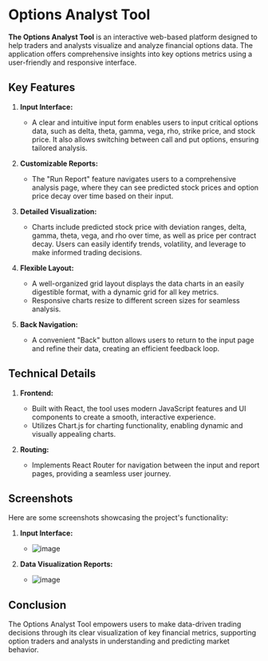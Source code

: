 # Options Analyst Tool

**The Options Analyst Tool** is an interactive web-based platform designed to help traders and analysts visualize and analyze financial options data. The application offers comprehensive insights into key options metrics using a user-friendly and responsive interface.

## Key Features

1. **Input Interface:**
   - A clear and intuitive input form enables users to input critical options data, such as delta, theta, gamma, vega, rho, strike price, and stock price. It also allows switching between call and put options, ensuring tailored analysis.

2. **Customizable Reports:**
   - The "Run Report" feature navigates users to a comprehensive analysis page, where they can see predicted stock prices and option price decay over time based on their input.

3. **Detailed Visualization:**
   - Charts include predicted stock price with deviation ranges, delta, gamma, theta, vega, and rho over time, as well as price per contract decay. Users can easily identify trends, volatility, and leverage to make informed trading decisions.

4. **Flexible Layout:**
   - A well-organized grid layout displays the data charts in an easily digestible format, with a dynamic grid for all key metrics.
   - Responsive charts resize to different screen sizes for seamless analysis.

5. **Back Navigation:**
   - A convenient "Back" button allows users to return to the input page and refine their data, creating an efficient feedback loop.

## Technical Details

1. **Frontend:**
   - Built with React, the tool uses modern JavaScript features and UI components to create a smooth, interactive experience.
   - Utilizes Chart.js for charting functionality, enabling dynamic and visually appealing charts.

2. **Routing:**
   - Implements React Router for navigation between the input and report pages, providing a seamless user journey.

## Screenshots

Here are some screenshots showcasing the project's functionality:

1. **Input Interface:**
   - ![image](https://github.com/00Vlad44/Options-Analysis-Tool/assets/58059698/592a8192-ecf6-4bc7-b29a-3ed948b5d45f)

2. **Data Visualization Reports:**
   - ![image](https://github.com/00Vlad44/Options-Analysis-Tool/assets/58059698/0e10dac8-872c-45cd-b649-b8c91378cc99)

## Conclusion
The Options Analyst Tool empowers users to make data-driven trading decisions through its clear visualization of key financial metrics, supporting option traders and analysts in understanding and predicting market behavior.

